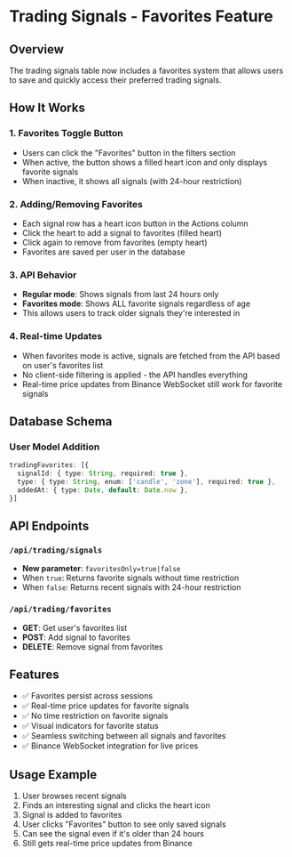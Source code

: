 # Trading Signals - Favorites Feature

## Overview
The trading signals table now includes a favorites system that allows users to save and quickly access their preferred trading signals.

## How It Works

### 1. Favorites Toggle Button
- Users can click the "Favorites" button in the filters section
- When active, the button shows a filled heart icon and only displays favorite signals
- When inactive, it shows all signals (with 24-hour restriction)

### 2. Adding/Removing Favorites
- Each signal row has a heart icon button in the Actions column
- Click the heart to add a signal to favorites (filled heart)
- Click again to remove from favorites (empty heart)
- Favorites are saved per user in the database

### 3. API Behavior
- **Regular mode**: Shows signals from last 24 hours only
- **Favorites mode**: Shows ALL favorite signals regardless of age
- This allows users to track older signals they're interested in

### 4. Real-time Updates
- When favorites mode is active, signals are fetched from the API based on user's favorites list
- No client-side filtering is applied - the API handles everything
- Real-time price updates from Binance WebSocket still work for favorite signals

## Database Schema

### User Model Addition
```typescript
tradingFavorites: [{
  signalId: { type: String, required: true },
  type: { type: String, enum: ['candle', 'zone'], required: true },
  addedAt: { type: Date, default: Date.now },
}]
```

## API Endpoints

### `/api/trading/signals`
- **New parameter**: `favoritesOnly=true|false`
- When `true`: Returns favorite signals without time restriction
- When `false`: Returns recent signals with 24-hour restriction

### `/api/trading/favorites`
- **GET**: Get user's favorites list
- **POST**: Add signal to favorites
- **DELETE**: Remove signal from favorites

## Features
- ✅ Favorites persist across sessions
- ✅ Real-time price updates for favorite signals
- ✅ No time restriction on favorite signals
- ✅ Visual indicators for favorite status
- ✅ Seamless switching between all signals and favorites
- ✅ Binance WebSocket integration for live prices

## Usage Example
1. User browses recent signals
2. Finds an interesting signal and clicks the heart icon
3. Signal is added to favorites
4. User clicks "Favorites" button to see only saved signals
5. Can see the signal even if it's older than 24 hours
6. Still gets real-time price updates from Binance
